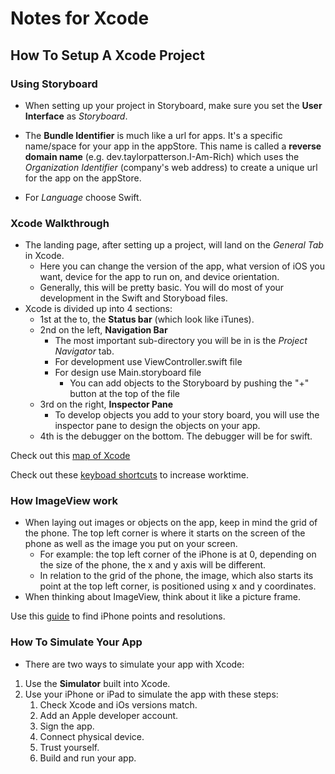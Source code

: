 # Notes for Xcode

## How To Setup A Xcode Project

### Using Storyboard

- When setting up your project in Storyboard, make sure you set the **User Interface** as _Storyboard_.

- The **Bundle Identifier** is much like a url for apps.  It's a specific name/space for your app in the appStore.  This name is called a **reverse domain name** (e.g. dev.taylorpatterson.I-Am-Rich) which uses the _Organization Identifier_ (company's web address) to create a unique url for the app on the appStore.  

- For _Language_ choose Swift.

### Xcode Walkthrough

- The landing page, after setting up a project, will land on the _General Tab_ in Xcode.
  - Here you can change the version of the app, what version of iOS you want, device for the app to run on, and device orientation.
  - Generally, this will be pretty basic.  You will do most of your development in the Swift and Storyboad files.
- Xcode is divided up into 4 sections:
  - 1st at the to, the **Status bar** (which look like iTunes).
  - 2nd on the left, **Navigation Bar**
    - The most important sub-directory you will be in is the _Project Navigator_ tab.
    - For development use ViewController.swift file
    - For design use Main.storyboard file
      - You can add objects to the Storyboard by pushing the "+" button at the top of the file
  - 3rd on the right, **Inspector Pane**
    - To develop objects you add to your story board, you will use the inspector pane to design the objects on your app.
  - 4th is the debugger on the bottom.  The debugger will be for swift.

Check out this [map of Xcode](https://cloud.netlifyusercontent.com/assets/344dbf88-fdf9-42bb-adb4-46f01eedd629/debf7a18-1b0a-436b-8a45-50ec780cc4c9/design2xcode03f-large-opt.png)

Check out these [keyboad shortcuts](https://swifteducation.github.io/assets/pdfs/XcodeKeyboardShortcuts.pdf) to increase worktime.

### How ImageView work

- When laying out images or objects on the app, keep in mind the grid of the phone.  The top left corner is where it starts on the screen of the phone as well as the image you put on your screen.  
  - For example: the top left corner of the iPhone is at 0, depending on the size of the phone, the x and y axis will be different.
  - In relation to the grid of the phone, the image, which also starts its point at the top left corner, is positioned using x and y coordinates.
- When thinking about ImageView, think about it like a picture frame.

Use this [guide](https://www.paintcodeapp.com/news/ultimate-guide-to-iphone-resolutions) to find iPhone points and resolutions.

### How To Simulate Your App

- There are two ways to simulate your app with Xcode:
  
1. Use the **Simulator** built into Xcode.  
2. Use your iPhone or iPad to simulate the app with these steps:
   1. Check Xcode and iOs versions match.
   2. Add an Apple developer account.
   3. Sign the app.
   4. Connect physical device.
   5. Trust yourself.
   6. Build and run your app.

